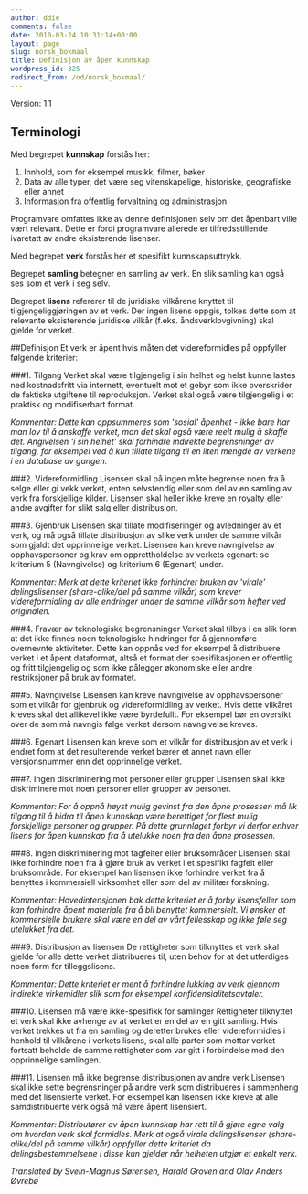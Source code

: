 ```yaml
---
author: ddie
comments: false
date: 2010-03-24 10:31:14+00:00
layout: page
slug: norsk_bokmaal
title: Definisjon av åpen kunnskap
wordpress_id: 325
redirect_from: /od/norsk_bokmaal/
---
```


Version: 1.1

## Terminologi
Med begrepet **kunnskap** forstås her:

1. Innhold, som for eksempel musikk, filmer, bøker
2. Data av alle typer, det være seg vitenskapelige, historiske, geografiske eller annet 
3. Informasjon fra offentlig forvaltning og administrasjon

Programvare omfattes ikke av denne definisjonen selv om det åpenbart ville vært relevant. Dette er fordi programvare allerede er tilfredsstillende ivaretatt av andre eksisterende lisenser.

Med begrepet **verk** forstås her et spesifikt kunnskapsuttrykk.

Begrepet **samling** betegner en samling av verk. En slik samling kan også ses som et verk i seg selv.

Begrepet **lisens** refererer til de juridiske vilkårene knyttet til tilgjengeliggjøringen av et verk. Der ingen lisens oppgis, tolkes dette som at relevante eksisterende juridiske vilkår (f.eks. åndsverklovgivning) skal gjelde for verket.

##Definisjon
Et verk er åpent hvis måten det videreformidles på oppfyller følgende kriterier:

###1. Tilgang 
Verket skal være tilgjengelig i sin helhet og helst kunne lastes ned kostnadsfritt via internett, eventuelt mot et gebyr som ikke overskrider de faktiske utgiftene til reproduksjon. Verket skal også være tilgjengelig i et praktisk og modifiserbart format.

*Kommentar: Dette kan oppsummeres som 'sosial' åpenhet - ikke bare har man lov til å anskaffe verket, man det skal også være reelt mulig å skaffe det. Angivelsen 'i sin helhet' skal forhindre indirekte begrensninger av tilgang, for eksempel ved å kun tillate tilgang til en liten mengde av verkene i en database av gangen.*

###2. Videreformidling 
Lisensen skal på ingen måte begrense noen fra å selge eller gi vekk verket, enten selvstendig eller som del av en samling av verk fra forskjellige kilder. Lisensen skal heller ikke kreve en royalty eller andre avgifter for slikt salg eller distribusjon.

###3. Gjenbruk 
Lisensen skal tillate modifiseringer og avledninger av et verk, og må også tillate distribusjon av slike verk under de samme vilkår som gjaldt det opprinnelige verket. Lisensen kan kreve navngivelse av opphavspersoner og krav om opprettholdelse av verkets egenart: se kriterium 5 (Navngivelse) og kriterium 6 (Egenart) under.

*Kommentar: Merk at dette kriteriet ikke forhindrer bruken av 'virale' delingslisenser (share-alike/del på samme vilkår) som krever videreformidling av alle endringer under de samme vilkår som hefter ved originalen.*

###4. Fravær av teknologiske begrensninger 
Verket skal tilbys i en slik form at det ikke finnes noen teknologiske hindringer for å gjennomføre overnevnte aktiviteter. Dette kan oppnås ved for eksempel å distribuere verket i et åpent dataformat, altså et format der spesifikasjonen er offentlig og fritt tilgjengelig og som ikke pålegger økonomiske eller andre restriksjoner på bruk av formatet.

###5. Navngivelse
Lisensen kan kreve navngivelse av opphavspersoner som et vilkår for gjenbruk og videreformidling av verket. Hvis dette vilkåret kreves skal det allikevel ikke være byrdefullt. For eksempel bør en oversikt over de som må navngis følge verket dersom navngivelse kreves.

###6. Egenart 
Lisensen kan kreve som et vilkår for distribusjon av et verk i endret form at det resulterende verket bærer et annet navn eller versjonsnummer enn det opprinnelige verket.

###7. Ingen diskriminering mot personer eller grupper 
Lisensen skal ikke diskriminere mot noen personer eller grupper av personer.

*Kommentar: For å oppnå høyst mulig gevinst fra den åpne prosessen må lik tilgang til å bidra til åpen kunnskap være berettiget for flest mulig forskjellige personer og grupper. På dette grunnlaget forbyr vi derfor enhver lisens for åpen kunnskap fra å utelukke noen fra den åpne prosessen.*

###8. Ingen diskriminering mot fagfelter eller bruksområder 
Lisensen skal ikke forhindre noen fra å gjøre bruk av verket i et spesifikt fagfelt eller bruksområde. For eksempel kan lisensen ikke forhindre verket fra å benyttes i kommersiell virksomhet eller som del av militær forskning.

*Kommentar: Hovedintensjonen bak dette kriteriet er å forby lisensfeller som kan forhindre åpent materiale fra å bli benyttet kommersielt. Vi ønsker at kommersielle brukere skal være en del av vårt fellesskap og ikke føle seg utelukket fra det.*


###9. Distribusjon av lisensen 
De rettigheter som tilknyttes et verk skal gjelde for alle dette verket distribueres til, uten behov for at det utferdiges noen form for tilleggslisens.

*Kommentar: Dette kriteriet er ment å forhindre lukking av verk gjennom indirekte virkemidler slik som for eksempel konfidensialitetsavtaler.*

###10. Lisensen må være ikke-spesifikk for samlinger 
Rettigheter tilknyttet et verk skal ikke avhenge av at verket er en del av en gitt samling. Hvis verket trekkes ut fra en samling og deretter brukes eller videreformidles i henhold til vilkårene i verkets lisens, skal alle parter som mottar verket fortsatt beholde de samme rettigheter som var gitt i forbindelse med den opprinnelige samlingen.

###11. Lisensen må ikke begrense distribusjonen av andre verk 
Lisensen skal ikke sette begrensninger på andre verk som distribueres i sammenheng med det lisensierte verket. For eksempel kan lisensen ikke kreve at alle samdistribuerte verk også må være åpent lisensiert.

*Kommentar: Distributører av åpen kunnskap har rett til å gjøre egne valg om hvordan verk skal formidles. Merk at også virale delingslisenser (share-alike/del på samme vilkår) oppfyller dette kriteriet da delingsbestemmelsene i disse kun gjelder når helheten utgjør et enkelt verk.*

*Translated by Svein-Magnus Sørensen, Harald Groven and Olav Anders Øvrebø*


